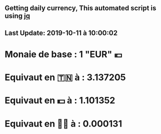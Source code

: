 ## Getting daily currency, This automated script is using [jq](https://stedolan.github.io/jq/)
## Last Update:  2019-10-11 à 10:00:02
 # Monaie de base : 1 "EUR" 💶 
 # Equivaut en 🇹🇳 à :  3.137205 
 # Equivaut en 💵 à : 1.101352
 # Equivaut en 🐱‍💻 à :  0.000131
